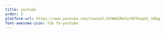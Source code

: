 ```yaml
---
title: youtube
order: 3
platform-url: https://www.youtube.com/channel/UCNW6ZMuCwrNfPaup8j_h0bg
font-awesome-icon: fab fa-youtube
---
```

